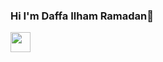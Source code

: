 ### Hi I'm Daffa Ilham Ramadan👋

[<img height="32" width="32" src="https://cdn.jsdelivr.net/npm/simple-icons@v6/icons/github.svg" />](https://github.com/daffailhamramadan/daffailhamramadan)

